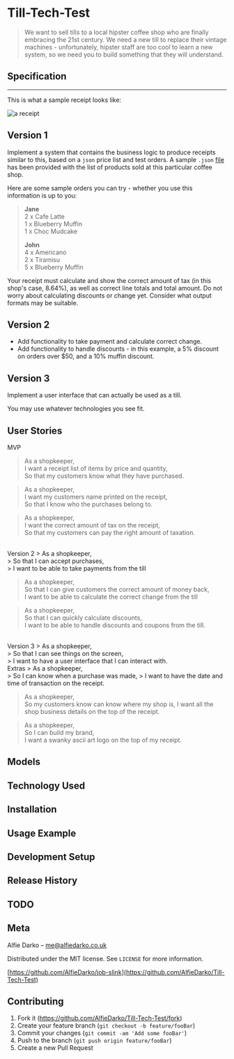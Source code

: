 # Till-Tech-Test


>We want to sell tills to a local hipster coffee shop who are finally embracing the 21st century. We need a new till to replace their vintage machines - unfortunately, hipster staff are too cool to learn a new system, so we need you to build something that they will understand.

## Specification
-------------

This is what a sample receipt looks like:

![a receipt](https://raw.githubusercontent.com/makersacademy/course/master/images/receipt.jpg?token=AQUBdVoGOUpoaKH9m76_plcxpJZLLtRYks5bGFvFwA%3D%3D)


Version 1
---------

Implement a system that contains the business logic to produce receipts similar to this, based on a `json` price list and test orders. A sample `.json` [file](hipstercoffee.json) has been provided with the list of products sold at this particular coffee shop.

Here are some sample orders you can try - whether you use this information is up to you:

> **Jane**  
> 2 x Cafe Latte  
> 1 x Blueberry Muffin  
> 1 x Choc Mudcake  
>
> **John**  
> 4 x Americano  
> 2 x Tiramisu  
> 5 x Blueberry Muffin  

Your receipt must calculate and show the correct amount of tax (in this shop's case, 8.64%), as well as correct line totals and total amount. Do not worry about calculating discounts or change yet. Consider what output formats may be suitable.

Version 2
---------

- Add functionality to take payment and calculate correct change.  
- Add functionality to handle discounts - in this example, a 5% discount on orders over $50, and a 10% muffin discount.

Version 3
---------

Implement a user interface that can actually be used as a till.

You may use whatever technologies you see fit.

## User Stories

MVP
> As a shopkeeper,<Br>
> I want a receipt list of items by price and quantity,<br>
> So that my customers know what they have purchased.

 > As a shopkeeper,<br>
 > I want my customers name printed on the receipt,<br>
 > So that I know who the purchases belong to.<br>

 > As a shopkeeper,<br>
 > I want the correct amount of tax on the receipt,<br>
 > So that my customers can pay the right amount of taxation.

 <br>
 Version 2
 > As a shopkeeper,<br>
 > So that I can accept purchases,<br>
 > I want to be able to take payments from the till

 > As a shopkeeper,<br>
 > So that I can give customers the correct amount of money back,<br>
 > I want to be able to calculate the correct change from the till

 > As a shopkeeper,<br>
 > So that I can quickly calculate discounts,<br>
 > I want to be able to handle discounts and coupons from the till.

 <br>
 Version 3
 > As a shopkeeper,<br>
 > So that I can see things on the screen,<br>
 > I want to have a user interface that I can interact with.

<br>
Extras
 > As a shopkeeper, <br>
 > So I can know when a purchase was made,
 > I want to have the date and time of transaction on the receipt.

 > As a shopkeeper, <br>
 > So my customers know can know where my shop is,
 > I want all the shop business details on the top of the receipt.

 > As a shopkeeper, <br>
 > So I can build my brand, <br>
 > I want a swanky ascii art logo on the top of my receipt.

## Models

## Technology Used

## Installation

## Usage Example

## Development Setup

## Release History

## TODO

## Meta

Alfie Darko – me@alfiedarko.co.uk

Distributed under the MIT license. See ``LICENSE`` for more information.

[https://github.com/AlfieDarko/job-slink](https://github.com/AlfieDarko/Till-Tech-Test)

## Contributing

1. Fork it (<https://github.com/AlfieDarko/Till-Tech-Test/fork>)
2. Create your feature branch (`git checkout -b feature/fooBar`)
3. Commit your changes (`git commit -am 'Add some fooBar'`)
4. Push to the branch (`git push origin feature/fooBar`)
5. Create a new Pull Request
